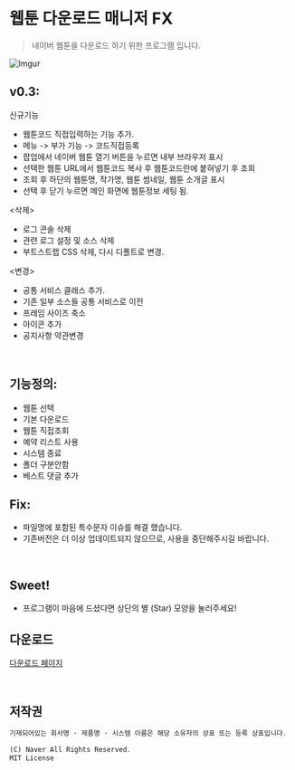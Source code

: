 # 웹툰 다운로드 매니저 FX
> 네이버 웹툰을 다운로드 하기 위한 프로그램 입니다.


![Imgur](http://i.imgur.com/FfWT6x6.png)

## v0.3:

신규기능
  * 웹툰코드 직접입력하는 기능 추가.
  * 메뉴 -> 부가 기능 -> 코드직접등록
  * 팝업에서 네이버 웹툰 열기 버튼을 누르면 내부 브라우저 표시
  * 선택한 웹툰 URL에서 웹툰코드 복사 후 웹툰코드란에 붙혀넣기 후 조회
  * 조회 후 하단의 웹툰명, 작가명, 웹툰 썸네일, 웹툰 소개글 표시
  * 선택 후 닫기 누르면 메인 화면에 웹툰정보 세팅 됨.
  
<삭제>
  * 로그 콘솔 삭제
  * 관련 로그 설정 및 소스 삭제
  * 부트스트랩 CSS 삭제, 다시 디폴트로 변경.
  
<변경>
  * 공통 서비스 클래스 추가.
  * 기존 일부 소스들 공통 서비스로 이전
  * 프레임 사이즈 축소
  * 아이콘 추가
  * 공지사항 약관변경
 
 <br/>

## 기능정의:

* 웹툰 선택
* 기본 다운로드
* 웹툰 직접조회
* 예약 리스트 사용
* 시스템 종료
* 폴더 구분안함
* 베스트 댓글 추가

## Fix:

 * 파일명에 포함된 특수문자 이슈를 해결 했습니다.
 * 기존버전은 더 이상 업데이트되지 않으므로, 사용을 중단해주시길 바랍니다.

<br/>

## Sweet!

 * 프로그램이 마음에 드셨다면 상단의 별 (Star) 모양을 눌러주세요!

## 다운로드
[다운로드 페이지](https://github.com/kimyearho/WebtoonDownloadManager/releases/tag/0.3)

<br/>

## 저작권
```javascript
기재되어있는 회사명 · 제품명 · 시스템 이름은 해당 소유자의 상표 또는 등록 상표입니다.

(C) Naver All Rights Reserved.
MIT License
```
